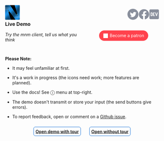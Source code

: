 <a href="/"><img align="left" style="margin-top:-12px" src="logo-48-bleed-bright.png"></a>
<a href="https://dev.to/mnmnotmail"      ><img height="36" align="right" src="icon-dev-gray.svg"></a>
<a href="https://facebook.com/mnmnotmail"><img height="36" align="right" src="icon-fb-gray-58.png"></a>
<a href="https://twitter.com/mnmnotmail" ><img height="36" align="right" src="icon-tw-gray.svg"></a> &nbsp;

<div style="margin:3.1em 2px 1.5em 22px; width:300px; max-width:45%; float:right; clear:both; text-align:center;">
   <a href="https://www.patreon.com/networkimprov" title="Support mnm on Patreon"
      style="border-radius:9999px; padding:0.6em 1em; background-color:#ff424d; color:#fff; text-decoration:none; white-space:nowrap;"
      ><img src="icon-pat-white-1080.png" height="16" style="margin-right:0.4em; vertical-align:-0.2em; height:1.1em">Become a patron</a>
</div>

<div style="height:100vh" markdown="1">

### Live Demo

_Try the mnm client, tell us what you think_

&nbsp;

__Please Note:__

- It may feel unfamiliar at first.

- It's a work in progress (the icons need work; more features are planned).

- Use the docs! See &#x24d8; menu at top-right.

- The demo doesn't transmit or store your input (the send buttons give errors).

- To report feedback, open or comment on a [Github issue](https://github.com/networkimprov/mnm-hammer/issues).

<p style="text-align:center">
   <style>.demolink { margin:0 1em; border:1px #0366d4 solid; border-radius:6px; padding:0.4em; font-weight:600; }</style>
   <br>
   <a href="/w/service-demo.html"      target="_blank" class="demolink">Open demo with tour</a
  ><a href="/w/service-demo.html?Blue" target="_blank" class="demolink">Open without tour</a>
</p>

</div>
